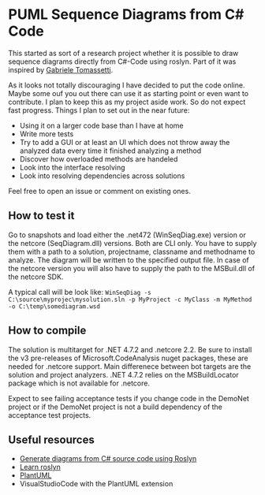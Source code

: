 # PUML Sequence Diagrams from C# Code
 This started as sort of a research project whether it is possible to draw sequence diagrams directly from C#-Code using roslyn. Part of it was inspired by [Gabriele Tomassetti](https://tomassetti.me/generate-diagrams-csharp/).

 As it looks not totally discouraging I have decided to put the code online. Maybe some ouf you out there can use it as starting point or even want to contribute. I plan to keep this as my project aside work. So do not expect fast progress. Things I plan to set out in the near future:
 * Using it on a larger code base than I have at home
 * Write more tests
 * Try to add a GUI or at least an UI which does not throw away the analyzed data every time it finished analyzing a method
 * Discover how overloaded methods are handeled
 * Look into the interface resolving
 * Look into resolving dependencies across solutions

 Feel free to open an issue or comment on existing ones.  

## How to test it
Go to snapshots and load either the .net472 (WinSeqDiag.exe) version or the netcore (SeqDiagram.dll) versions. Both are CLI only. You have to supply them with a path to a solution, projectname, classname and methodname to analyze. The diagram will be written to the specified output file.
In case of the netcore version you will also have to supply the path to the MSBuil.dll of the netcore SDK.

A typical call will be look like:
```WinSeqDiag -s C:\source\myprojec\mysolution.sln -p MyProject -c MyClass -m MyMethod -o C:\temp\somediagram.wsd```

## How to compile
The solution is multitarget for .NET 4.7.2 and .netcore 2.2. Be sure to install the v3 pre-releases of Microsoft.CodeAnalysis nuget packages, these are needed for .netcore support.
Main differenece between bot targets are the solution and project analyzers. .NET 4.7.2 relies on the MSBuildLocator package which is not available for .netcore.

Expect to see failing acceptance tests if you change code in the DemoNet project or if the DemoNet project is not a build dependency of the acceptance test projects.

## Useful resources
* [Generate diagrams from C# source code using Roslyn](https://tomassetti.me/generate-diagrams-csharp/)
* [Learn roslyn](https://joshvarty.com/learn-roslyn-now/)
* [PlantUML](http://plantuml.com/de/sequence-diagram)
* VisualStudioCode with the PlantUML extension